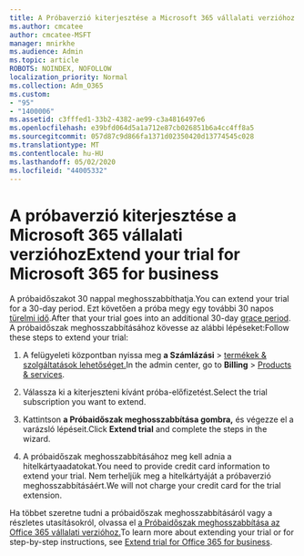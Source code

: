 ```yaml
---
title: A Próbaverzió kiterjesztése a Microsoft 365 vállalati verzióhoz
ms.author: cmcatee
author: cmcatee-MSFT
manager: mnirkhe
ms.audience: Admin
ms.topic: article
ROBOTS: NOINDEX, NOFOLLOW
localization_priority: Normal
ms.collection: Adm_O365
ms.custom:
- "95"
- "1400006"
ms.assetid: c3fffed1-33b2-4382-ae99-c3a4816497e6
ms.openlocfilehash: e39bfd064d5a1a712e87cb026851b6a4cc4ff8a5
ms.sourcegitcommit: 057d87c9d866fa1371d02350420d13774545c028
ms.translationtype: MT
ms.contentlocale: hu-HU
ms.lasthandoff: 05/02/2020
ms.locfileid: "44005332"
---
```

# <a name="extend-your-trial-for-microsoft-365-for-business"></a><span data-ttu-id="67ca2-102">A próbaverzió kiterjesztése a Microsoft 365 vállalati verzióhoz</span><span class="sxs-lookup"><span data-stu-id="67ca2-102">Extend your trial for Microsoft 365 for business</span></span>

<span data-ttu-id="67ca2-103">A próbaidőszakot 30 nappal meghosszabbíthatja.</span><span class="sxs-lookup"><span data-stu-id="67ca2-103">You can extend your trial for a 30-day period.</span></span> <span data-ttu-id="67ca2-104">Ezt követően a próba megy egy további 30 napos [türelmi idő](https://docs.microsoft.com/alchemyinsights/grace-period-for-microsoft-365-free-trial).</span><span class="sxs-lookup"><span data-stu-id="67ca2-104">After that your trial goes into an additional 30-day [grace period](https://docs.microsoft.com/alchemyinsights/grace-period-for-microsoft-365-free-trial).</span></span> <span data-ttu-id="67ca2-105">A próbaidőszak meghosszabbításához kövesse az alábbi lépéseket:</span><span class="sxs-lookup"><span data-stu-id="67ca2-105">Follow these steps to extend your trial:</span></span>
  
1. <span data-ttu-id="67ca2-106">A felügyeleti központban nyissa meg **a Számlázási** \> [termékek & szolgáltatások lehetőséget.](https://portal.office.com/adminportal/home#/subscriptions)</span><span class="sxs-lookup"><span data-stu-id="67ca2-106">In the admin center, go to **Billing** \> [Products & services](https://portal.office.com/adminportal/home#/subscriptions).</span></span>

2. <span data-ttu-id="67ca2-107">Válassza ki a kiterjeszteni kívánt próba-előfizetést.</span><span class="sxs-lookup"><span data-stu-id="67ca2-107">Select the trial subscription you want to extend.</span></span>

3. <span data-ttu-id="67ca2-108">Kattintson **a Próbaidőszak meghosszabbítása gombra,** és végezze el a varázsló lépéseit.</span><span class="sxs-lookup"><span data-stu-id="67ca2-108">Click **Extend trial** and complete the steps in the wizard.</span></span>

4. <span data-ttu-id="67ca2-109">A próbaidőszak meghosszabbításához meg kell adnia a hitelkártyaadatokat.</span><span class="sxs-lookup"><span data-stu-id="67ca2-109">You need to provide credit card information to extend your trial.</span></span> <span data-ttu-id="67ca2-110">Nem terheljük meg a hitelkártyáját a próbaverzió meghosszabbításáért.</span><span class="sxs-lookup"><span data-stu-id="67ca2-110">We will not charge your credit card for the trial extension.</span></span>

<span data-ttu-id="67ca2-111">Ha többet szeretne tudni a próbaidőszak meghosszabbításáról vagy a részletes utasításokról, olvassa el [a Próbaidőszak meghosszabbítása az Office 365 vállalati verzióhoz.](https://docs.microsoft.com/microsoft-365/commerce/extend-your-trial)</span><span class="sxs-lookup"><span data-stu-id="67ca2-111">To learn more about extending your trial or for step-by-step instructions, see [Extend trial for Office 365 for business](https://docs.microsoft.com/microsoft-365/commerce/extend-your-trial).</span></span>
